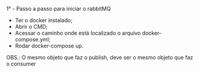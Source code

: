 1° - Passo a passo para iniciar o rabbitMQ

- Ter o docker instalado;
- Abrir o CMD;
- Acessar o caminho onde está localizado o arquivo docker-compose.yml;
- Rodar docker-compose up.

OBS.: O mesmo objeto que faz o publish, deve ser o mesmo objeto que faz o consumer
